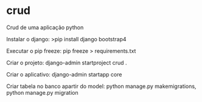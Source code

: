 # crud
Crud de uma aplicação python


Instalar o django: >pip install django bootstrap4

Executar o pip freeze: pip freeze > requirements.txt  

Criar o projeto: django-admin startproject crud .

Criar o aplicativo: django-admin startapp core

Criar tabela no banco apartir do model:  python manage.py makemigrations,   python manage.py migration








